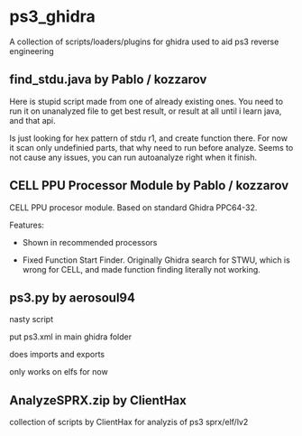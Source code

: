 # ps3_ghidra
A collection of scripts/loaders/plugins for ghidra used to aid ps3 reverse engineering

## find_stdu.java by Pablo / kozzarov

Here is stupid script made from one of already existing ones. You need to run it on unanalyzed file to get best result, or result at all until i learn java, and that api. 

Is just looking for hex pattern of      stdu        r1, and create function there. For now it scan only undefinied parts, that why need to run before analyze. Seems to not cause any issues, you can run autoanalyze right when it finish.

## CELL PPU Processor Module by Pablo / kozzarov

CELL PPU procesor module. Based on standard Ghidra PPC64-32.

Features: 

* Shown in recommended processors

* Fixed Function Start Finder. Originally Ghidra search for STWU, which is wrong for CELL, and made function finding literally not working. 

## ps3.py by aerosoul94
nasty script

put ps3.xml in main ghidra folder

does imports and exports

only works on elfs for now

## AnalyzeSPRX.zip by ClientHax

collection of scripts by ClientHax for analyzis of ps3 sprx/elf/lv2

